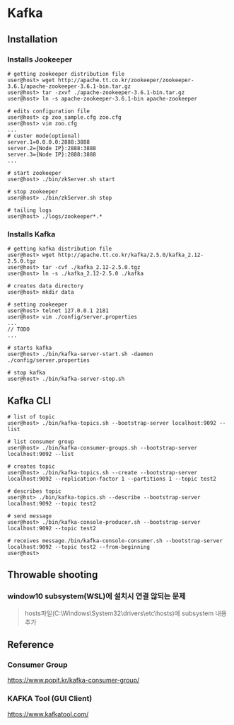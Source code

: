 # Kafka

## Installation

### Installs Jookeeper
```
# getting zookeeper distribution file
user@host> wget http://apache.tt.co.kr/zookeeper/zookeeper-3.6.1/apache-zookeeper-3.6.1-bin.tar.gz
user@host> tar -zxvf ./apache-zookeeper-3.6.1-bin.tar.gz
user@host> ln -s apache-zookeeper-3.6.1-bin apache-zookeeper

# edits configuration file
user@host> cp zoo_sample.cfg zoo.cfg
user@host> vim zoo.cfg
...
# custer mode(optional)
server.1=0.0.0.0:2888:3888
server.2={Node IP}:2888:3888
server.3={Node IP}:2888:3888
...

# start zookeeper
user@host> ./bin/zkServer.sh start

# stop zookeeper
user@host> ./bin/zkServer.sh stop

# tailing logs
user@host> ./logs/zookeeper*.*

```

### Installs Kafka
```
# getting kafka distribution file
user@host> wget http://apache.tt.co.kr/kafka/2.5.0/kafka_2.12-2.5.0.tgz
user@host> tar -cvf ./kafka_2.12-2.5.0.tgz
user@host> ln -s ./kafka_2.12-2.5.0 ./kafka

# creates data directory
user@host> mkdir data

# setting zookeeper
user@host> telnet 127.0.0.1 2181
user@host> vim ./config/server.properties
...
// TODO
...

# starts kafka
user@host> ./bin/kafka-server-start.sh -daemon ./config/server.properties

# stop kafka
user@host> ./bin/kafka-server-stop.sh

```

## Kafka CLI
```
# list of topic
user@host> ./bin/kafka-topics.sh --bootstrap-server localhost:9092 --list

# list consumer group
user@host> ./bin/kafka-consumer-groups.sh --bootstrap-server localhost:9092 --list

# creates topic
user@host> ./bin/kafka-topics.sh --create --bootstrap-server localhost:9092 --replication-factor 1 --partitions 1 --topic test2

# describes topic
user@hst> ./bin/kafka-topics.sh --describe --bootstrap-server localhost:9092 --topic test2

# send message
user@host> ./bin/kafka-console-producer.sh --bootstrap-server localhost:9092 --topic test2

# receives message./bin/kafka-console-consumer.sh --bootstrap-server localhost:9092 --topic test2 --from-beginning
user@host> 

```

## Throwable shooting

### window10 subsystem(WSL)에 설치시 연결 않되는 문제
> hosts파일(C:\Windows\System32\drivers\etc\hosts)에 subsystem 내용 추가

## Reference

### Consumer Group
https://www.popit.kr/kafka-consumer-group/

### KAFKA Tool (GUI Client)
https://www.kafkatool.com/

